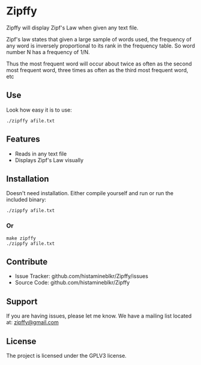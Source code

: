 # Zipffy #
Zipffy will display Zipf's Law when given any text file.

Zipf's law states that given a large sample of words used, the frequency of any
word is inversely proportional to its rank in the frequency table. So word
number N has a frequency of 1/N.

Thus the most frequent word will occur about twice as often as the second most
frequent word, three times as often as the third most frequent word, etc

## Use ##
Look how easy it is to use:

    ./zipffy afile.txt

## Features ##
- Reads in any text file
- Displays Zipf's Law visually

## Installation ##
Doesn't need installation. Either compile yourself and run or run the included
binary:

    ./zippfy afile.txt

### Or ###

    make zipffy
    ./zippfy afile.txt

## Contribute ##
- Issue Tracker: github.com/histamineblkr/Zipffy/issues
- Source Code: github.com/histamineblkr/Zipffy

## Support ##
If you are having issues, please let me know.
We have a mailing list located at: zipffy@gmail.com

## License ##
The project is licensed under the GPLV3 license.
